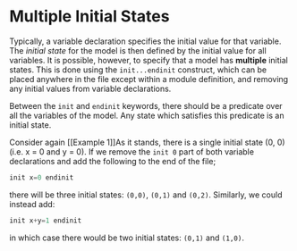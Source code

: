 # Multiple Initial States

Typically, a variable declaration specifies the initial value for that variable. The *initial state* for the model is then defined by the initial value for all variables. It is possible, however, to specify that a model has **multiple** initial states. This is done using the `init...endinit` construct, which can be placed anywhere in the file except within a module definition, and removing any initial values from variable declarations.

Between the `init` and `endinit` keywords, there should be a predicate over all the variables of the model. Any state which satisfies this predicate is an initial state.

Consider again [[Example 1]]As it stands, there is a single initial state (0, 0) (i.e. x = 0 and y = 0). If we remove the `init 0` part of both variable declarations and add the following to the end of the file;


``` c
init x=0 endinit
```

there will be three initial states: `(0,0)`, `(0,1)` and `(0,2)`. Similarly, we could instead add:


``` c
init x+y=1 endinit
```

in which case there would be two initial states: `(0,1)` and `(1,0)`.

